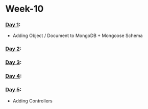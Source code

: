 # Week-10

### [Day 1](https://github.com/freecodingbootcamp/Week-10/tree/master/Day-1):

- Adding Object / Document to MongoDB + Mongoose Schema

### [Day 2](https://github.com/freecodingbootcamp/Week-10/tree/master/Day-2):

### [Day 3](https://github.com/freecodingbootcamp/Week-10/tree/master/Day-3):

### [Day 4](https://github.com/freecodingbootcamp/Week-10/tree/master/Day-4):

### [Day 5](https://github.com/freecodingbootcamp/Week-10/tree/master/Day-5):

- Adding Controllers  
